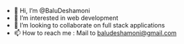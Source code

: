 - 👋 Hi, I’m @BaluDeshamoni
- 👀 I’m interested in web development
- 💞️ I’m looking to collaborate on full stack applications
- 📫 How to reach me : Mail to baludeshamoni@gmail.com 

<!---
BaluDeshamoni/BaluDeshamoni is a ✨ special ✨ repository because its `README.md` (this file) appears on your GitHub profile.
You can click the Preview link to take a look at your changes.
--->
